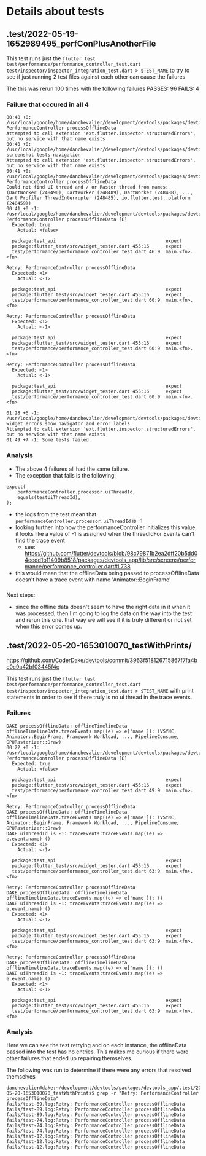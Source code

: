 # Details about tests

## .test/2022-05-19-1652989495_perfConPlusAnotherFile 
This test runs just the `flutter test test/performance/performance_controller_test.dart test/inspector/inspector_integration_test.dart > $TEST_NAME`
to try to see if just running 2 test files against each other can cause the failures

The this was rerun 100 times with the following failures
PASSES: 96 FAILS: 4

### Failure that occured in all 4
```
00:40 +0: /usr/local/google/home/danchevalier/development/devtools/packages/devtools_app/test/performance/performance_controller_test.dart: PerformanceController processOfflineData
Attempted to call extension 'ext.flutter.inspector.structuredErrors', but no service with that name exists
00:40 +0: /usr/local/google/home/danchevalier/development/devtools/packages/devtools_app/test/inspector/inspector_integration_test.dart: screenshot tests navigation
Attempted to call extension 'ext.flutter.inspector.structuredErrors', but no service with that name exists
00:41 +0: /usr/local/google/home/danchevalier/development/devtools/packages/devtools_app/test/performance/performance_controller_test.dart: PerformanceController processOfflineData
Could not find UI thread and / or Raster thread from names: (DartWorker (248490), DartWorker (248489), DartWorker (248488), ..., Dart Profiler ThreadInterrupter (248485), io.flutter.test..platform (248459))
00:41 +0 -1: /usr/local/google/home/danchevalier/development/devtools/packages/devtools_app/test/performance/performance_controller_test.dart: PerformanceController processOfflineData [E]
  Expected: true
    Actual: <false>

  package:test_api                                        expect
  package:flutter_test/src/widget_tester.dart 455:16      expect
  test/performance/performance_controller_test.dart 46:9  main.<fn>.<fn>

Retry: PerformanceController processOfflineData
  Expected: <1>
    Actual: <-1>

  package:test_api                                        expect
  package:flutter_test/src/widget_tester.dart 455:16      expect
  test/performance/performance_controller_test.dart 60:9  main.<fn>.<fn>

Retry: PerformanceController processOfflineData
  Expected: <1>
    Actual: <-1>

  package:test_api                                        expect
  package:flutter_test/src/widget_tester.dart 455:16      expect
  test/performance/performance_controller_test.dart 60:9  main.<fn>.<fn>

Retry: PerformanceController processOfflineData
  Expected: <1>
    Actual: <-1>

  package:test_api                                        expect
  package:flutter_test/src/widget_tester.dart 455:16      expect
  test/performance/performance_controller_test.dart 60:9  main.<fn>.<fn>

01:28 +6 -1: /usr/local/google/home/danchevalier/development/devtools/packages/devtools_app/test/inspector/inspector_integration_test.dart: widget errors show navigator and error labels
Attempted to call extension 'ext.flutter.inspector.structuredErrors', but no service with that name exists
01:49 +7 -1: Some tests failed.
```

### Analysis
- The above 4 failures all had the same failure. 
- The exception that fails is the following:
```
expect(
    performanceController.processor.uiThreadId,
    equals(testUiThreadId),
);
```
- the logs from the test mean that `performanceController.processor.uiThreadId` is -1
- looking further into how the performanceController initializes this value, it looks like a value of -1 is assigned when the threadIdFor Events can't find the trace event
    - see: https://github.com/flutter/devtools/blob/98c79871b2ea2dff20b5dd04eedd1b11409b8518/packages/devtools_app/lib/src/screens/performance/performance_controller.dart#L738
-  this would mean that the offlineData being passed to processOfflineData doesn't have a trace event with name 'Animator::BeginFrame'

###
Next steps:
- since the offline data doesn't seem to have the right data in it when it was processed, then I'm going to log the data on the way into the test and rerun this one. that way we will see if it is truly different or not set when this error comes up.

## .test/2022-05-20-1653010070_testWithPrints/

https://github.com/CoderDake/devtools/commit/3963f518126715867f7fa4bc0c9a42bf03445f4c

This test runs just the `flutter test test/performance/performance_controller_test.dart test/inspector/inspector_integration_test.dart > $TEST_NAME` with print statements in order to see if there truly is no ui thread in the trace events.

### Failures
```
DAKE processOfflineData: offlineTimelineData offlineTimelineData.traceEvents.map((e) => e['name']): (VSYNC, Animator::BeginFrame, Framework Workload, ..., PipelineConsume, GPURasterizer::Draw)
00:22 +0 -1: /usr/local/google/home/danchevalier/development/devtools/packages/devtools_app/test/performance/performance_controller_test.dart: PerformanceController processOfflineData [E]
  Expected: true
    Actual: <false>

  package:test_api                                        expect
  package:flutter_test/src/widget_tester.dart 455:16      expect
  test/performance/performance_controller_test.dart 49:9  main.<fn>.<fn>

Retry: PerformanceController processOfflineData
DAKE processOfflineData: offlineTimelineData offlineTimelineData.traceEvents.map((e) => e['name']): (VSYNC, Animator::BeginFrame, Framework Workload, ..., PipelineConsume, GPURasterizer::Draw)
DAKE uiThreadId is -1: traceEvents:traceEvents.map((e) => e.event.name) ()
  Expected: <1>
    Actual: <-1>

  package:test_api                                        expect
  package:flutter_test/src/widget_tester.dart 455:16      expect
  test/performance/performance_controller_test.dart 63:9  main.<fn>.<fn>

Retry: PerformanceController processOfflineData
DAKE processOfflineData: offlineTimelineData offlineTimelineData.traceEvents.map((e) => e['name']): ()
DAKE uiThreadId is -1: traceEvents:traceEvents.map((e) => e.event.name) ()
  Expected: <1>
    Actual: <-1>

  package:test_api                                        expect
  package:flutter_test/src/widget_tester.dart 455:16      expect
  test/performance/performance_controller_test.dart 63:9  main.<fn>.<fn>

Retry: PerformanceController processOfflineData
DAKE processOfflineData: offlineTimelineData offlineTimelineData.traceEvents.map((e) => e['name']): ()
DAKE uiThreadId is -1: traceEvents:traceEvents.map((e) => e.event.name) ()
  Expected: <1>
    Actual: <-1>

  package:test_api                                        expect
  package:flutter_test/src/widget_tester.dart 455:16      expect
  test/performance/performance_controller_test.dart 63:9  main.<fn>.<fn>

```

### Analysis
Here we can see the test retrying and on each instance, the offlineData passed into the test has no entries. 
This makes me curious if there were other failures that ended up repairing themselves.

The following was run to determine if there were any errors that resolved themselves
```
danchevalier@dake:~/development/devtools/packages/devtools_app/.test/2022-05-20-1653010070_testWithPrints$ grep -r "Retry: PerformanceController processOfflineData"
fails/test-89.log:Retry: PerformanceController processOfflineData
fails/test-89.log:Retry: PerformanceController processOfflineData
fails/test-89.log:Retry: PerformanceController processOfflineData
fails/test-74.log:Retry: PerformanceController processOfflineData
fails/test-74.log:Retry: PerformanceController processOfflineData
fails/test-74.log:Retry: PerformanceController processOfflineData
fails/test-12.log:Retry: PerformanceController processOfflineData
fails/test-12.log:Retry: PerformanceController processOfflineData
fails/test-12.log:Retry: PerformanceController processOfflineData
```